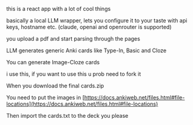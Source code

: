 this is a react app with a lot of cool things

basically a local LLM wrapper, lets you configure it to your taste with api keys, hostname etc. (claude, openai and openrouter is supported)

you upload a pdf and start parsing through the pages

LLM generates generic Anki cards like Type-In, Basic and Cloze

You can generate Image-Cloze cards

i use this, if you want to use this u prob need to fork it

When you download the final cards.zip

You need to put the images in [https://docs.ankiweb.net/files.html#file-locations](https://docs.ankiweb.net/files.html#file-locations)

Then import the cards.txt to the deck you please
